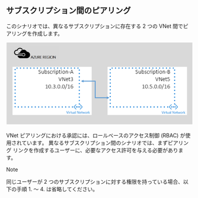 ## <a name="x-sub"></a>サブスクリプション間のピアリング
このシナリオでは、異なるサブスクリプションに存在する 2 つの VNet 間でピアリングを作成します。

![cross sub scenario](./media/virtual-networks-create-vnetpeering-scenario-crosssub-include/figure01.PNG)

VNet ピアリングにおける承認には、ロールベースのアクセス制御 (RBAC) が使用されています。 異なるサブスクリプション間のシナリオでは、まずピアリング リンクを作成するユーザーに、必要なアクセス許可を与える必要があります。

> [!NOTE]
> 同じユーザーが 2 つのサブスクリプションに対する権限を持っている場合、以下の手順 1. ～ 4. は省略してください。
> 
> 

